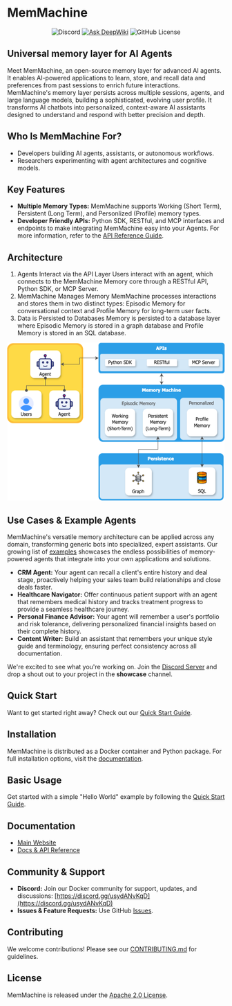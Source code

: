 # MemMachine

<div align="center">

![Discord](https://img.shields.io/discord/1412878659479666810)
[![Ask DeepWiki](https://deepwiki.com/badge.svg)](https://deepwiki.com/MemMachine/MemMachine)
![GitHub License](https://img.shields.io/github/license/MemMachine/MemMachine)

</div>

## Universal memory layer for AI Agents

Meet MemMachine, an open-source memory layer for advanced AI agents. It enables
AI-powered applications to learn, store, and recall data and preferences from
past sessions to enrich future interactions. MemMachine's memory layer persists
across multiple sessions, agents, and large language models, building a
sophisticated, evolving user profile. It transforms AI chatbots into
personalized, context-aware AI assistants designed to understand and respond
with better precision and depth.

## Who Is MemMachine For?

- Developers building AI agents, assistants, or autonomous workflows.
- Researchers experimenting with agent architectures and cognitive models.

## Key Features

- **Multiple Memory Types:** MemMachine supports Working (Short Term),
    Persistent (Long Term), and Personlized (Profile) memory types.
- **Developer Friendly APIs:** Python SDK, RESTful, and MCP interfaces and
    endpoints to make integrating MemMachine easy into your Agents. For more
    information, refer to the
    [API Reference Guide](https://docs.memmachine.ai/api_reference).

## Architecture

1. Agents Interact via the API Layer
    Users interact with an agent, which connects to the MemMachine Memory core through a RESTful API, Python SDK, or MCP Server.
2. MemMachine Manages Memory
    MemMachine processes interactions and stores them in two distinct types: Episodic Memory for conversational context and Profile Memory for long-term user facts.
3. Data is Persisted to Databases
    Memory is persisted to a database layer where Episodic Memory is stored in a graph database and Profile Memory is stored in an SQL database.

<div align="center">

![MemMachine Architecture](./assets/img/MemMachine_Architecture.png)

</div>

## Use Cases & Example Agents

MemMachine's versatile memory architecture can be applied across any domain,
transforming generic bots into specialized, expert assistants. Our growing list
of [examples](examples/README.md) showcases the endless possibilities of
memory-powered agents that integrate into your own applications and solutions.

- **CRM Agent:** Your agent can recall a client's entire history and deal stage,
    proactively helping your sales team build relationships and close deals
    faster.
- **Healthcare Navigator:** Offer continuous patient support with an agent that
    remembers medical history and tracks treatment progress to provide a
    seamless healthcare journey.
- **Personal Finance Advisor:** Your agent will remember a user's portfolio and
    risk tolerance, delivering personalized financial insights based on their
    complete history.
- **Content Writer:** Build an assistant that remembers your unique style guide
    and terminology, ensuring perfect consistency across all documentation.

We're excited to see what you're working on. Join the
[Discord Server](https://discord.gg/usydANvKqD) and drop a shout out to your
project in the **showcase** channel.

## Quick Start

Want to get started right away? Check out our
[Quick Start Guide](https://docs.memmachine.ai).

## Installation

MemMachine is distributed as a Docker container and Python package. For full
installation options, visit the [documentation](https://docs.memmachine.ai).

## Basic Usage

Get started with a simple "Hello World" example by following the
[Quick Start Guide](https://docs.memmachine.ai/getting_started/quickstart).

## Documentation

- [Main Website](https://memmachine.ai)
- [Docs & API Reference](https://docs.memmachine.ai)

## Community & Support

- **Discord:** Join our Docker community for support, updates, and discussions:
    [https://discord.gg/usydANvKqD](https://discord.gg/usydANvKqD)
- **Issues & Feature Requests:** Use GitHub
    [Issues](https://github.com/MemMachine/MemMachine/issues).

## Contributing

We welcome contributions! Please see our [CONTRIBUTING.md](CONTRIBUTING.md) for
guidelines.

## License

MemMachine is released under the [Apache 2.0 License](LICENSE).